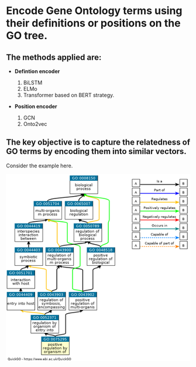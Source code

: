 
# Encode Gene Ontology terms using their definitions or positions on the GO tree.

## The methods applied are: 

* **Defintion encoder**
  1. BiLSTM 
  2. ELMo
  3. Transformer based on BERT strategy. 
  
* **Position encoder**
  1. GCN
  2. Onto2vec

## The key objective is to capture the relatedness of GO terms by encoding them into similar vectors. 

Consider the example here. 

![GoTermExampl|512x397,50%](Figure/GoTermExample.png)

